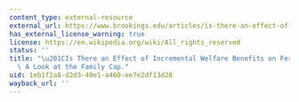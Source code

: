 ```yaml
---
content_type: external-resource
external_url: https://www.brookings.edu/articles/is-there-an-effect-of-incremental-welfare-benefits-on-fertility-behavior-a-look-at-the-family-cap/
has_external_license_warning: true
license: https://en.wikipedia.org/wiki/All_rights_reserved
status: ''
title: "\u201CIs There an Effect of Incremental Welfare Benefits on Fertility Behavior?\
  \ A Look at the Family Cap."
uid: 1eb1f2a8-d2d3-40e1-a460-ee7e2df13d28
wayback_url: ''
---
```

